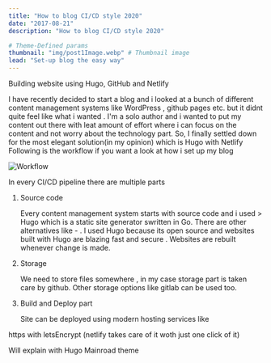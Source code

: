 ```yaml
---
title: "How to blog CI/CD style 2020"
date: "2017-08-21"
description: "How to blog CI/CD style 2020"

# Theme-Defined params
thumbnail: "img/post1Image.webp" # Thumbnail image
lead: "Set-up blog the easy way"
---
```




Building website using Hugo, GitHub and Netlify 





I have recently decided to start a blog and i looked at a bunch of different content management systems like WordPress , github pages etc. but it didnt quite feel like what i wanted . I'm a solo author and i wanted to put my content out there with leat amount of effort where i can focus on the content and not worry about the technology part. So, I finally settled down for the most elegant solution(in my opinion) which is Hugo with Netlify
Following is the workflow if you want a look at how i set up my blog

![Workflow](/img/workflow.png)

In every CI/CD pipeline there are multiple parts 

1. Source code 

     Every content management system starts with source code and i used > Hugo which is a static site generator swritten in Go. There are other alternatives like - . I used Hugo because its open source and  websites built with Hugo are blazing fast and secure . Websites are rebuilt whenever change is made.

2. Storage 
    
    We need to store files somewhere , in my case storage part is taken care by github. Other storage options like gitlab can be used too. 

3. Build and Deploy part 
    
    Site can be deployed using modern hosting services like



https with letsEncrypt (netlify takes care of it woth just one click of it)


Will explain with Hugo Mainroad theme


